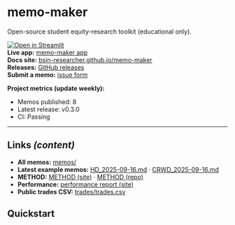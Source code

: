 # memo-maker

Open-source student equity-research toolkit (educational only).

[![Open in Streamlit](https://static.streamlit.io/badges/streamlit_badge_black_white.svg)](https://memo-maker-dgz58pjc3m8frnappj7dlmb.streamlit.app/)  
**Live app:** [memo-maker app](https://memo-maker-dgz58pjc3m8frnappj7dlmb.streamlit.app/)  
**Docs site:** [bsin-researcher.github.io/memo-maker](https://bsin-researcher.github.io/memo-maker/)  
**Releases:** [GitHub releases](https://github.com/bsin-researcher/memo-maker/releases)  
**Submit a memo:** [issue form](https://github.com/bsin-researcher/memo-maker/issues/new?template=memo-submission.yml)


**Project metrics (update weekly):**
- Memos published: 8  
- Latest release: v0.3.0  
- CI: Passing

---

## Links  _(content)_
- **All memos:** [memos/](https://github.com/bsin-researcher/memo-maker/tree/main/memos)
- **Latest example memos:** 
  [HD_2025-09-16.md](https://github.com/bsin-researcher/memo-maker/blob/main/memos/HD_2025-09-16.md) ·
  [CRWD_2025-09-16.md](https://github.com/bsin-researcher/memo-maker/blob/main/memos/CRWD_2025-09-16.md)
- **METHOD:** 
  [METHOD (site)](https://bsin-researcher.github.io/memo-maker/METHOD.html) · 
  [METHOD (repo)](https://github.com/bsin-researcher/memo-maker/blob/main/docs/METHOD.md)
- **Performance:** 
  [performance report (site)](https://bsin-researcher.github.io/memo-maker/performance.html)
- **Public trades CSV:** 
  [trades/trades.csv](https://github.com/bsin-researcher/memo-maker/blob/main/trades/trades.csv)


## Quickstart
